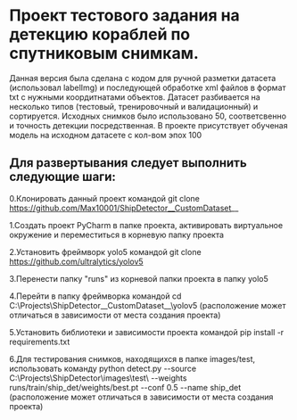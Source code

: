 # Проект тестового задания на детекцию кораблей по спутниковым снимкам. 
Данная версия была сделана с кодом для ручной разметки датасета (использовал labelImg) и последующей обработке xml файлов в 
формат txt с нужными коордитнатами объектов. Датасет разбивается на несколько типов (тестовый, тренировочный и валидационный) и сортируется.
Исходных снимков было использовано 50, соответсвенно и точность детекции посредственная. В проекте присутствует обученая модель на исходном датасете с кол-вом эпох 100

## Для развертывания следует выполнить следующие шаги:
0.Клонировать данный проект командой git clone https://github.com/Max10001/ShipDetector__CustomDataset__


1.Создать проект PyCharm в папке проекта, активировать виртуальное окружение и переместиться в корневую папку проекта

2.Установить фреймворк yolo5 командой git clone https://github.com/ultralytics/yolov5


3.Перенести папку "runs" из корневой папки проекта в папку yolo5


4.Перейти в папку фреймворка командой cd C:\Projects\ShipDetector__CustomDataset__\yolov5 
(расположение может отличаться в зависимости от места создания проекта)

5.Установить библиотеки и зависимости проекта командой pip install -r requirements.txt

6.Для тестирования снимков, находящихся в папке images/test, использовать команду python detect.py --source C:\Projects\ShipDetector\images\test\ --weights runs/train/ship_det/weights/best.pt --conf 0.5 --name ship_det
(расположение может отличаться в зависимости от места создания проекта)